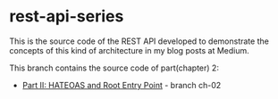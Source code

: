 # rest-api-series

This is the source code of the REST API developed to demonstrate the concepts of this kind of architecture in my blog posts at Medium.

This branch contains the source code of part(chapter) 2:

- [Part II: HATEOAS and Root Entry Point](https://tiagoamp.medium.com/rest-api-with-java-part-2-364917ccaa14) - branch ch-02
